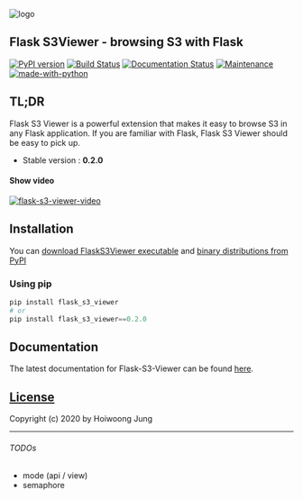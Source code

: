 ![logo](https://raw.githubusercontent.com/hidekuma/flask-s3-viewer/master/i/logo.png)

## Flask S3Viewer - browsing S3 with Flask
[![PyPI version](https://badge.fury.io/py/flask-s3-viewer.svg)](https://badge.fury.io/py/flask-s3-viewer)
[![Build Status](https://travis-ci.org/hidekuma/flask-s3-viewer.svg?branch=master)](https://travis-ci.org/hidekuma/flask-s3-viewer)
[![Documentation Status](https://readthedocs.org/projects/flask-s3-viewer/badge/?version=latest)](https://flask-s3-viewer.readthedocs.io/en/latest/?badge=latest)
[![Maintenance](https://img.shields.io/badge/Maintained%3F-yes-green.svg)](https://github.com/hidekuma/flask-s3-viewer/graphs/commit-activity)
[![made-with-python](https://img.shields.io/badge/Made%20with-Python-1f425f.svg)](https://www.python.org/)

## TL;DR
Flask S3 Viewer is a powerful extension that makes it easy to browse S3 in any Flask application. If you are familiar with Flask, Flask S3 Viewer should be easy to pick up.

- Stable version : **0.2.0**

#### Show video
[![flask-s3-viewer-video](http://img.youtube.com/vi/yk6h6ym6Diw/0.jpg)](https://youtu.be/yk6h6ym6Diw?t=0s "Click to play on Youtube")

## Installation
You can [download FlaskS3Viewer executable](https://github.com/hidekuma/flask-s3-viewer/releases) and [binary distributions from PyPI](https://pypi.org/project/flask-s3-viewer/)

### Using pip
```python
pip install flask_s3_viewer
# or
pip install flask_s3_viewer==0.2.0
```
## Documentation
The latest documentation for Flask-S3-Viewer can be found [here](https://flask-s3-viewer.readthedocs.io).

[License](LICENSE)
------------------

Copyright (c) 2020 by Hoiwoong Jung

---
###### TODOs
- mode (api / view)
- semaphore
